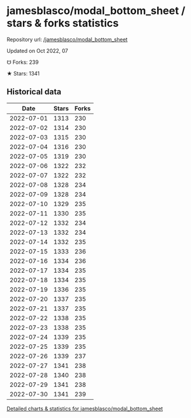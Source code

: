 # jamesblasco/modal_bottom_sheet / stars & forks statistics

Repository url: [/jamesblasco/modal_bottom_sheet](https://github.com/jamesblasco/modal_bottom_sheet)

Updated on Oct 2022, 07

☋ Forks: 239

★ Stars: 1341

## Historical data
| Date | Stars | Forks |
|------|-------|-------|
| 2022-07-01 | 1313 | 230 | 
| 2022-07-02 | 1314 | 230 | 
| 2022-07-03 | 1315 | 230 | 
| 2022-07-04 | 1316 | 230 | 
| 2022-07-05 | 1319 | 230 | 
| 2022-07-06 | 1322 | 232 | 
| 2022-07-07 | 1322 | 232 | 
| 2022-07-08 | 1328 | 234 | 
| 2022-07-09 | 1328 | 234 | 
| 2022-07-10 | 1329 | 235 | 
| 2022-07-11 | 1330 | 235 | 
| 2022-07-12 | 1332 | 234 | 
| 2022-07-13 | 1332 | 234 | 
| 2022-07-14 | 1332 | 235 | 
| 2022-07-15 | 1333 | 236 | 
| 2022-07-16 | 1334 | 236 | 
| 2022-07-17 | 1334 | 235 | 
| 2022-07-18 | 1334 | 235 | 
| 2022-07-19 | 1336 | 235 | 
| 2022-07-20 | 1337 | 235 | 
| 2022-07-21 | 1337 | 235 | 
| 2022-07-22 | 1338 | 235 | 
| 2022-07-23 | 1338 | 235 | 
| 2022-07-24 | 1339 | 235 | 
| 2022-07-25 | 1339 | 235 | 
| 2022-07-26 | 1339 | 237 | 
| 2022-07-27 | 1341 | 238 | 
| 2022-07-28 | 1340 | 238 | 
| 2022-07-29 | 1341 | 238 | 
| 2022-07-30 | 1341 | 239 | 


[Detailed charts & statistics for jamesblasco/modal_bottom_sheet](https://reviewgithub.com/rep/jamesblasco/modal_bottom_sheet)

